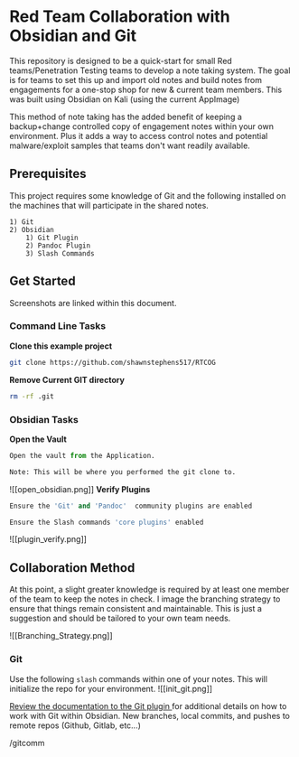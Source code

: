 # Red Team Collaboration with Obsidian and Git
This repository is designed to be a quick-start for small Red teams/Penetration Testing teams to develop a note taking system. The goal is for teams to set this up and import old notes and build notes from engagements for a one-stop shop for new & current team members. This was built using Obsidian on Kali (using the current AppImage) 

This method of note taking has the added benefit of keeping a backup+change controlled copy of engagement notes within your own environment. Plus it adds a way to access control notes and potential malware/exploit samples that teams don't want readily available.

## Prerequisites
This project requires some knowledge of Git and the following installed on the machines that will participate in the shared notes.
```
1) Git
2) Obsidian
	1) Git Plugin
	2) Pandoc Plugin
	3) Slash Commands
```

## Get Started

Screenshots are linked within this document.
### Command Line Tasks

**Clone this example project**
```bash
git clone https://github.com/shawnstephens517/RTCOG
```


**Remove Current GIT directory**
```bash
rm -rf .git
```


### Obsidian Tasks

**Open the Vault**
```python
Open the vault from the Application.

Note: This will be where you performed the git clone to.
```
![[open_obsidian.png]]
**Verify Plugins**
```python
Ensure the 'Git' and 'Pandoc'  community plugins are enabled

Ensure the Slash commands 'core plugins' enabled
```

![[plugin_verify.png]]
## Collaboration Method
At this point, a slight greater knowledge is required by at least one member of the team to keep the notes in check. I image the branching strategy to ensure that things remain consistent and maintainable. This is just a suggestion and should be tailored to your own team needs.

![[Branching_Strategy.png]]


### Git
Use the following `slash` commands within one of your notes. This will initialize the repo for your environment.
![[init_git.png]]

[Review the documentation to the Git plugin ](https://publish.obsidian.md/git-doc/Features) for additional details on how to work with Git within Obsidian. New branches, local commits, and pushes to remote repos (Github, Gitlab, etc...)

/gitcomm
